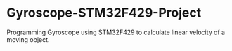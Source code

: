 # Gyroscope-STM32F429-Project
Programming Gyroscope using STM32F429 to calculate linear velocity of a moving object.
